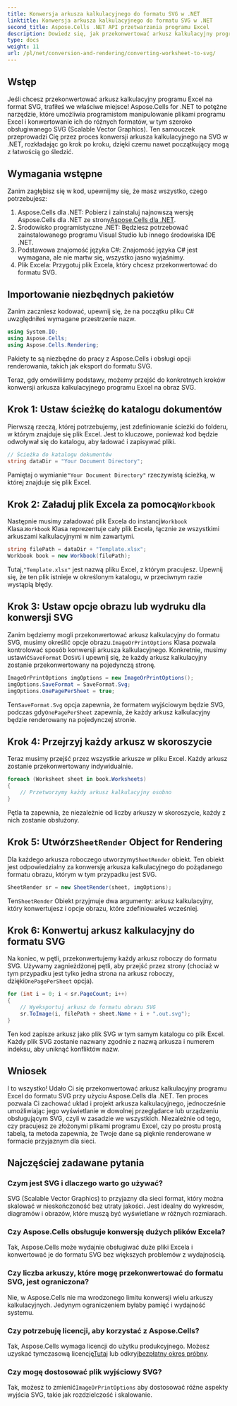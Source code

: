 ```yaml
---
title: Konwersja arkusza kalkulacyjnego do formatu SVG w .NET
linktitle: Konwersja arkusza kalkulacyjnego do formatu SVG w .NET
second_title: Aspose.Cells .NET API przetwarzania programu Excel
description: Dowiedz się, jak przekonwertować arkusz kalkulacyjny programu Excel do formatu SVG za pomocą Aspose.Cells dla platformy .NET, korzystając z tego przewodnika krok po kroku. Idealne dla programistów .NET, którzy chcą renderować arkusz programu Excel do formatu SVG.
type: docs
weight: 11
url: /pl/net/conversion-and-rendering/converting-worksheet-to-svg/
---
```

## Wstęp

Jeśli chcesz przekonwertować arkusz kalkulacyjny programu Excel na format SVG, trafiłeś we właściwe miejsce! Aspose.Cells for .NET to potężne narzędzie, które umożliwia programistom manipulowanie plikami programu Excel i konwertowanie ich do różnych formatów, w tym szeroko obsługiwanego SVG (Scalable Vector Graphics). Ten samouczek przeprowadzi Cię przez proces konwersji arkusza kalkulacyjnego na SVG w .NET, rozkładając go krok po kroku, dzięki czemu nawet początkujący mogą z łatwością go śledzić.

## Wymagania wstępne

Zanim zagłębisz się w kod, upewnijmy się, że masz wszystko, czego potrzebujesz:

1.  Aspose.Cells dla .NET: Pobierz i zainstaluj najnowszą wersję Aspose.Cells dla .NET ze strony[Aspose.Cells dla .NET](https://releases.aspose.com/cells/net/).
2. Środowisko programistyczne .NET: Będziesz potrzebować zainstalowanego programu Visual Studio lub innego środowiska IDE .NET.
3. Podstawowa znajomość języka C#: Znajomość języka C# jest wymagana, ale nie martw się, wszystko jasno wyjaśnimy.
4. Plik Excela: Przygotuj plik Excela, który chcesz przekonwertować do formatu SVG.

## Importowanie niezbędnych pakietów

Zanim zaczniesz kodować, upewnij się, że na początku pliku C# uwzględniłeś wymagane przestrzenie nazw.

```csharp
using System.IO;
using Aspose.Cells;
using Aspose.Cells.Rendering;
```

Pakiety te są niezbędne do pracy z Aspose.Cells i obsługi opcji renderowania, takich jak eksport do formatu SVG.

Teraz, gdy omówiliśmy podstawy, możemy przejść do konkretnych kroków konwersji arkusza kalkulacyjnego programu Excel na obraz SVG.

## Krok 1: Ustaw ścieżkę do katalogu dokumentów

Pierwszą rzeczą, której potrzebujemy, jest zdefiniowanie ścieżki do folderu, w którym znajduje się plik Excel. Jest to kluczowe, ponieważ kod będzie odwoływał się do katalogu, aby ładować i zapisywać pliki.

```csharp
// Ścieżka do katalogu dokumentów
string dataDir = "Your Document Directory";
```

 Pamiętaj o wymianie`"Your Document Directory"` rzeczywistą ścieżką, w której znajduje się plik Excel.

##  Krok 2: Załaduj plik Excela za pomocą`Workbook`

 Następnie musimy załadować plik Excela do instancji`Workbook` Klasa.`Workbook` Klasa reprezentuje cały plik Excela, łącznie ze wszystkimi arkuszami kalkulacyjnymi w nim zawartymi.

```csharp
string filePath = dataDir + "Template.xlsx";
Workbook book = new Workbook(filePath);
```

 Tutaj,`"Template.xlsx"` jest nazwą pliku Excel, z którym pracujesz. Upewnij się, że ten plik istnieje w określonym katalogu, w przeciwnym razie wystąpią błędy.

## Krok 3: Ustaw opcje obrazu lub wydruku dla konwersji SVG

 Zanim będziemy mogli przekonwertować arkusz kalkulacyjny do formatu SVG, musimy określić opcje obrazu.`ImageOrPrintOptions` Klasa pozwala kontrolować sposób konwersji arkusza kalkulacyjnego. Konkretnie, musimy ustawić`SaveFormat` Do`SVG` i upewnij się, że każdy arkusz kalkulacyjny zostanie przekonwertowany na pojedynczą stronę.

```csharp
ImageOrPrintOptions imgOptions = new ImageOrPrintOptions();
imgOptions.SaveFormat = SaveFormat.Svg;
imgOptions.OnePagePerSheet = true;
```

 Ten`SaveFormat.Svg` opcja zapewnia, że formatem wyjściowym będzie SVG, podczas gdy`OnePagePerSheet` zapewnia, że każdy arkusz kalkulacyjny będzie renderowany na pojedynczej stronie.

## Krok 4: Przejrzyj każdy arkusz w skoroszycie

Teraz musimy przejść przez wszystkie arkusze w pliku Excel. Każdy arkusz zostanie przekonwertowany indywidualnie.

```csharp
foreach (Worksheet sheet in book.Worksheets)
{
    // Przetworzymy każdy arkusz kalkulacyjny osobno
}
```

Pętla ta zapewnia, że niezależnie od liczby arkuszy w skoroszycie, każdy z nich zostanie obsłużony.

##  Krok 5: Utwórz`SheetRender` Object for Rendering

 Dla każdego arkusza roboczego utworzymy`SheetRender` obiekt. Ten obiekt jest odpowiedzialny za konwersję arkusza kalkulacyjnego do pożądanego formatu obrazu, którym w tym przypadku jest SVG.

```csharp
SheetRender sr = new SheetRender(sheet, imgOptions);
```

 Ten`SheetRender` Obiekt przyjmuje dwa argumenty: arkusz kalkulacyjny, który konwertujesz i opcje obrazu, które zdefiniowałeś wcześniej.

## Krok 6: Konwertuj arkusz kalkulacyjny do formatu SVG

 Na koniec, w pętli, przekonwertujemy każdy arkusz roboczy do formatu SVG. Używamy zagnieżdżonej pętli, aby przejść przez strony (chociaż w tym przypadku jest tylko jedna strona na arkusz roboczy, dzięki`OnePagePerSheet` opcja).

```csharp
for (int i = 0; i < sr.PageCount; i++)
{
    // Wyeksportuj arkusz do formatu obrazu SVG
    sr.ToImage(i, filePath + sheet.Name + i + ".out.svg");
}
```

Ten kod zapisze arkusz jako plik SVG w tym samym katalogu co plik Excel. Każdy plik SVG zostanie nazwany zgodnie z nazwą arkusza i numerem indeksu, aby uniknąć konfliktów nazw.

## Wniosek

I to wszystko! Udało Ci się przekonwertować arkusz kalkulacyjny programu Excel do formatu SVG przy użyciu Aspose.Cells dla .NET. Ten proces pozwala Ci zachować układ i projekt arkusza kalkulacyjnego, jednocześnie umożliwiając jego wyświetlanie w dowolnej przeglądarce lub urządzeniu obsługującym SVG, czyli w zasadzie we wszystkich. Niezależnie od tego, czy pracujesz ze złożonymi plikami programu Excel, czy po prostu prostą tabelą, ta metoda zapewnia, że Twoje dane są pięknie renderowane w formacie przyjaznym dla sieci.

## Najczęściej zadawane pytania

### Czym jest SVG i dlaczego warto go używać?
SVG (Scalable Vector Graphics) to przyjazny dla sieci format, który można skalować w nieskończoność bez utraty jakości. Jest idealny do wykresów, diagramów i obrazów, które muszą być wyświetlane w różnych rozmiarach.

### Czy Aspose.Cells obsługuje konwersję dużych plików Excela?
Tak, Aspose.Cells może wydajnie obsługiwać duże pliki Excela i konwertować je do formatu SVG bez większych problemów z wydajnością.

### Czy liczba arkuszy, które mogę przekonwertować do formatu SVG, jest ograniczona?
Nie, w Aspose.Cells nie ma wrodzonego limitu konwersji wielu arkuszy kalkulacyjnych. Jedynym ograniczeniem byłaby pamięć i wydajność systemu.

### Czy potrzebuję licencji, aby korzystać z Aspose.Cells?
 Tak, Aspose.Cells wymaga licencji do użytku produkcyjnego. Możesz uzyskać tymczasową licencję[Tutaj](https://purchase.aspose.com/temporary-license/) lub odkryj[bezpłatny okres próbny](https://releases.aspose.com/).

### Czy mogę dostosować plik wyjściowy SVG?
 Tak, możesz to zmienić`ImageOrPrintOptions` aby dostosować różne aspekty wyjścia SVG, takie jak rozdzielczość i skalowanie.